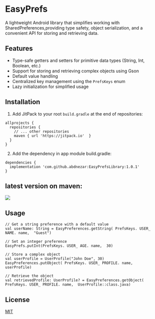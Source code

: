 # EasyPrefs
A lightweight Android library that simplifies working with SharedPreferences,providing type safety, object serialization, and a convenient API for storing and retrieving data.

## Features
* Type-safe getters and setters for primitive data types (String, Int, Boolean, etc.)
* Support for storing and retrieving complex objects using Gson
* Default value handling
* Centralized key management using the `PrefsKeys` enum
* Lazy initialization for simplified usage

## Installation
1. Add JitPack to your root `build.gradle` at the end of repositories:
```
allprojects {
  repositories {
    // ... other repositories
    maven { url 'https://jitpack.io'  }
  }
}
```

2. Add the dependency in app module build.gradle:
```
dependencies {
  implementation 'com.github.abdnezar:EasyPrefsLibrary:1.0.1'
}
```

## latest  version on maven: 
[![](https://jitpack.io/v/abdnezar/EasyPrefsLibrary.svg)](https://jitpack.io/#abdnezar/EasyPrefsLibrary)

## Usage
```
// Get a string preference with a default value 
val userName: String = EasyPreferences.getString( PrefsKeys. USER_ NAME. name,  "Guest")

// Set an integer preference 
EasyPrefs.putInt(PrefsKeys. USER_ AGE. name,  30)

// Store a complex object 
val userProfile = UserProfile("John Doe", 30) 
EasyPreferences.putObject( PrefsKeys. USER_ PROFILE. name,  userProfile)

// Retrieve the object 
val retrievedProfile: UserProfile? = EasyPreferences.getObject( PrefsKeys. USER_ PROFILE. name,  UserProfile::class.java) 
```


## License

[MIT](https://choosealicense.com/licenses/mit/)

